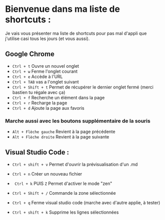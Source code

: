 # Bienvenue dans ma liste de shortcuts :

Je vais vous présenter ma liste de shortcuts pour pas mal d'appli que j'utilise casi tous les jours (et vous aussi).

## Google Chrome

- `Ctrl + t` Ouvre un nouvel onglet
- `Ctrl + w` Ferme l'onglet courant
- `Ctrl + e` Accède à l'URL
- `Ctrl + TAB` vas a l'onglet suivant
- `Ctrl + Shift + t` Permet de récupérer le dernier onglet fermé (merci bastien tu régale avec ça)
- `Ctrl + f` Recherche un élément dans la page
- `Ctrl + r` Recharge la page
- `Ctrl + d` Ajoute la page aux favoris
### Marche aussi avec les boutons supplémentaire de la souris
- `Alt + Flèche gauche` Revient à la page précédente
- `Alt + Flèche droite` Revient à la page suivante




## Visual Studio Code :

-  `Ctrl + shift + v` Permet d'ouvrir la prévisualisation d'un .md
- `Ctrl + n` Créer un nouveau fichier

-  ` Ctrl + k` PUIS `Z` Permet d'activer le mode "zen"

- `Ctrl + Shift + /` Commande la zone sélectionnée

- `Ctrl + q` Ferme visual studio code (marche avec d'autre applie, à tester)

- `Ctrl + shift + k` Supprime les lignes sélectionnées

